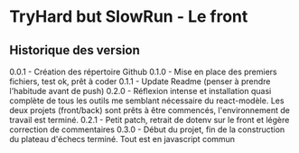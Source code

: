 # TryHard but SlowRun - Le front

## Historique des version
0.0.1 - Création des répertoire Github
0.1.0 - Mise en place des premiers fichiers, test ok, prêt à coder
0.1.1 - Update Readme (penser à prendre l'habitude avant de push)
0.2.0 - Réflexion intense et installation quasi complète de tous les outils me semblant nécessaire du react-modèle. Les deux projets (front/back) sont prêts à être commencés, l'environnement de travail est terminé.
0.2.1 - Petit patch, retrait de dotenv sur le front et légère correction de commentaires
0.3.0 - Début du projet, fin de la construction du plateau d'échecs terminé. Tout est en javascript commun